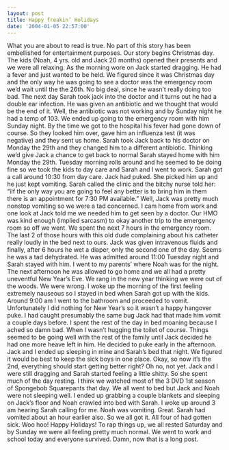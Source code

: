 ```yaml
---
layout: post
title: Happy freakin’ Holidays
date: '2004-01-05 22:57:00'
---
```


What you are about to read is true. No part of this story has been embellished for entertainment purposes. Our story begins Christmas day. The kids (Noah, 4 yrs. old and Jack 20 months) opened their presents and we were all relaxing. As the morning wore on Jack started dragging. He had a fever and just wanted to be held. We figured since it was Christmas day and the only way he was going to see a doctor was the emergency room we’d wait until the the 26th. No big deal, since he wasn’t really doing too bad. The next day Sarah took jack into the doctor and it turns out he had a double ear infection. He was given an antibiotic and we thought that would be the end of it. Well, the antibiotic was not working and by Sunday night he had a temp of 103. We ended up going to the emergency room with him Sunday night. By the time we got to the hospital his fever had gone down of course. So they looked him over, gave him an influenza test (it was negative) and they sent us home. Sarah took Jack back to his doctor on Monday the 29th and they changed him to a different antibiotic. Thinking we’d give Jack a chance to get back to normal Sarah stayed home with him Monday the 29th. Tuesday morning rolls around and he seemed to be doing fine so we took the kids to day care and Sarah and I went to work. Sarah got a call around 10:30 from day care. Jack had puked. She picked him up and he just kept vomiting. Sarah called the clinic and the bitchy nurse told her: “ìIf the only way you are going to feel any better is to bring him in them there is an appointment for 7:30 PM available.” Well, Jack was pretty much nonstop vomiting so we were a tad concerned. I cam home from work and one look at Jack told me we needed him to get seen by a doctor. Our HMO was kind enough (implied sarcasm) to okay another trip to the emergency room so off we went. We spent the next 7 hours in the emergency room. The last 2 of those hours with this old dude complaining about his catheter really loudly in the bed next to ours. Jack was given intravenous fluids and finally, after 6 hours he wet a diaper, only the second one of the day. Seems he was a tad dehydrated. He was admitted around 11:00 Tuesday night and Sarah stayed with him. I went to my parents’ where Noah was for the night. The next afternoon he was allowed to go home and we all had a pretty uneventful New Year’s Eve. We rang in the new year thinking we were out of the woods. We were wrong. I woke up the morning of the first feeling extremely nauseous so I stayed in bed when Sarah got up with the kids. Around 9:00 am I went to the bathroom and proceeded to vomit. Unfortunately I did nothing for New Year’s so it wasn’t a happy hangover puke. I had caught presumably the same bug Jack had that made him vomit a couple days before. I spent the rest of the day in bed moaning because I ached so damn bad. When I wasn’t hugging the toilet of course. Things seemed to be going well with the rest of the family until Jack decided he had one more heave left in him. He decided to puke early in the afternoon. Jack and I ended up sleeping in mine and Sarah’s bed that night. We figured it would be best to keep the sick boys in one place. Okay, so now it’s the 2nd, everything should start getting better right? Oh no, not yet. Jack and I were still dragging and Sarah started feeling a little shitty. So she spent much of the day resting. I think we watched most of the 3 DVD 1st season of Spongebob Squarepants that day. We all went to bed but Jack and Noah were not sleeping well. I ended up grabbing a couple blankets and sleeping on Jack’s floor and Noah crawled into bed with Sarah. I woke up around 3 am hearing Sarah calling for me. Noah was vomiting. Great. Sarah had vomited about an hour earlier also. So we all got it. All four of had gotten sick. Woo hoo! Happy Holidays! To rap things up, we all rested Saturday and by Sunday we were all feeling pretty much normal. We went to work and school today and everyone survived. Damn, now that is a long post.

<!--kg-card-end: markdown-->